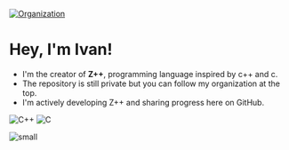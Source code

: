 [![Organization](https://img.shields.io/badge/Organization-zpp--lang-blue?style=for-the-badge&logo=github)](https://github.com/zpp-lang)
# Hey, I'm Ivan!

- I'm the creator of **Z++**, programming language inspired by c++ and c.
- The repository is still private but you can follow my organization at the top.
- I'm actively developing Z++ and sharing progress here on GitHub.

![C++](https://img.shields.io/badge/-C++-00599C?style=flat-square&logo=c%2B%2B&logoColor=white) ![C](https://img.shields.io/badge/-C-00599C?style=flat-square&logo=c&logoColor=white)
 
 ![small](https://github.com/user-attachments/assets/87cc8a22-da73-4e91-8b83-a04cbe2aa6fc) 
